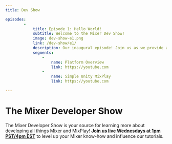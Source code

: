```yaml
---
title: Dev Show

episodes:
        -
            title: Episode 1: Hello World!
            subtitle: Welcome to the Mixer Dev Show!
            image: dev-show-e1.png
            link: /dev-show/e1/
            description: Our inaugural episode! Join us as we provide an overview of the platform, and walk through a simple Unity tutorial project.
            segments:
                -
                    name: Platform Overview
                    link: https://youtube.com
                -
                    name: Simple Unity MixPlay
                    link: https://youtube.com

---
```


# The Mixer Developer Show

The Mixer Developer Show is your source for learning more about developing all things Mixer and MixPlay! [**Join us live Wednesdays at 1pm PST/4pm EST**](https://mixer.com/MixerDevShow) to level up your Mixer know-how and influence our tutorials.